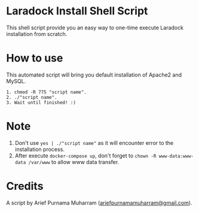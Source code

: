 # Laradock Install Shell Script
This shell script provide you an easy way to one-time execute Laradock installation from scratch.

# How to use
This automated script will bring you default installation of Apache2 and MySQL.
```
1. chmod -R 775 "script name".
2. ./"script name".
3. Wait until finished! :)
```

# Note
1. Don't use `yes | ./"script name"` as it will encounter error to the installation process.
2. After execute `docker-compose up`, don't forget to `chown -R www-data:www-data /var/www` to allow www data transfer.

# Credits
A script by Arief Purnama Muharram (ariefpurnamamuharram@gmail.com).
